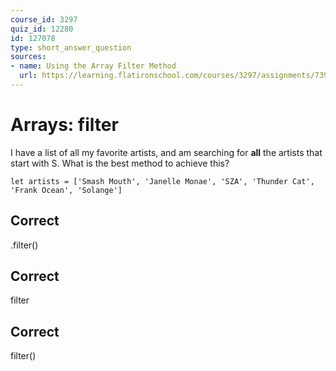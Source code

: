 ```yaml
---
course_id: 3297
quiz_id: 12280
id: 127078
type: short_answer_question
sources:
- name: Using the Array Filter Method
  url: https://learning.flatironschool.com/courses/3297/assignments/73924?module_item_id=143589
---
```


# Arrays: filter

I have a list of all my favorite artists, and am searching for **all** the
artists that start with S. What is the best method to achieve this?

```
let artists = ['Smash Mouth', 'Janelle Monae', 'SZA', 'Thunder Cat', 'Frank Ocean', 'Solange']
```

## Correct

.filter()

## Correct

filter

## Correct

filter()
